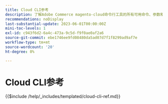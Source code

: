 ```yaml
---
title: Cloud CLI参考
description: 了解Adobe Commerce magento-cloud命令行工具的所有可用命令、参数和选项。
recommendations: noDisplay
last-substantial-update: 2023-06-01T00:00:00Z
mini-toc-levels: 1
exl-id: c943f6d2-6a4c-473a-9c5d-f9f0ae0af2a6
source-git-commit: ebe1746ee9fd08480da5ad07d7f1f8299ad9af7e
workflow-type: tm+mt
source-wordcount: '20'
ht-degree: 0%

---
```


# Cloud CLI参考

{{$include /help/_includes/templated/cloud-cli-ref.md}}
